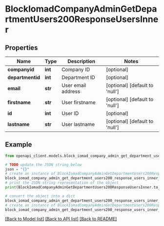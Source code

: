 # BlockIomadCompanyAdminGetDepartmentUsers200ResponseUsersInner


## Properties

Name | Type | Description | Notes
------------ | ------------- | ------------- | -------------
**companyid** | **int** | Company ID | [optional] 
**departmentid** | **int** | Department ID | [optional] 
**email** | **str** | User email address | [optional] [default to 'null']
**firstname** | **str** | User firstname | [optional] [default to 'null']
**id** | **int** | User ID | [optional] 
**lastname** | **str** | User lastname | [optional] [default to 'null']

## Example

```python
from openapi_client.models.block_iomad_company_admin_get_department_users200_response_users_inner import BlockIomadCompanyAdminGetDepartmentUsers200ResponseUsersInner

# TODO update the JSON string below
json = "{}"
# create an instance of BlockIomadCompanyAdminGetDepartmentUsers200ResponseUsersInner from a JSON string
block_iomad_company_admin_get_department_users200_response_users_inner_instance = BlockIomadCompanyAdminGetDepartmentUsers200ResponseUsersInner.from_json(json)
# print the JSON string representation of the object
print(BlockIomadCompanyAdminGetDepartmentUsers200ResponseUsersInner.to_json())

# convert the object into a dict
block_iomad_company_admin_get_department_users200_response_users_inner_dict = block_iomad_company_admin_get_department_users200_response_users_inner_instance.to_dict()
# create an instance of BlockIomadCompanyAdminGetDepartmentUsers200ResponseUsersInner from a dict
block_iomad_company_admin_get_department_users200_response_users_inner_from_dict = BlockIomadCompanyAdminGetDepartmentUsers200ResponseUsersInner.from_dict(block_iomad_company_admin_get_department_users200_response_users_inner_dict)
```
[[Back to Model list]](../README.md#documentation-for-models) [[Back to API list]](../README.md#documentation-for-api-endpoints) [[Back to README]](../README.md)


